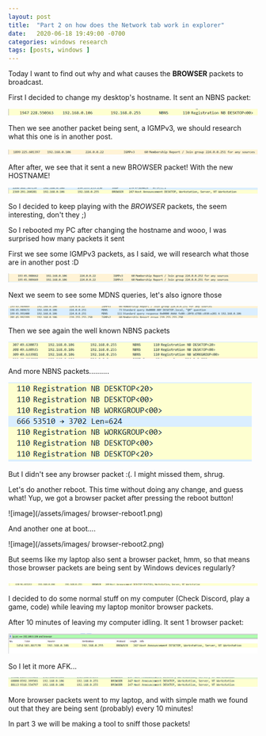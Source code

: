 ```yaml
---
layout: post
title:  "Part 2 on how does the Network tab work in explorer"
date:   2020-06-18 19:49:00 -0700
categories: windows research
tags: [posts, windows ]
---
```


Today I want to find out why and what causes the **BROWSER** packets to broadcast.

First I decided to change my desktop's hostname. It sent an NBNS packet:

![image](/assets/images/nbns-packet-changehostname2.png)

Then we see another packet being sent, a IGMPv3, we should research what this one is in another post.

![image](/assets/images/igmpv3-packet-changehostname.png)

After after, we see that it sent a new BROWSER packet! With the new HOSTNAME!

![image](/assets/images/browser-packet-changehostname.png)

So I decided to keep playing with the *BROWSER* packets, the seem interesting, don't they ;)

So I rebooted my PC after changing the hostname and wooo, I was surprised how many packets it sent

First we see some IGMPv3 packets, as I said, we will research what those are in another post :D

![image](/assets/images/igmpv3-packet2-boot-changehostname.png)

Next we seem to see some MDNS queries, let's also ignore those

![image](/assets/images/mdns-packet-boot-changehostname.png)

Then we see again the well known NBNS packets

![image](/assets/images/nbns-packet2-boot-changehostname.png)

And more NBNS packets..........

![image](/assets/images/more-nbns-packets-change-hostname.png)

But I didn't see any browser packet :(. I might missed them, shrug.

Let's do another reboot. This time without doing any change, and guess what! Yup, we got a browser packet after pressing the reboot button!

![image](/assets/images/
browser-reboot1.png)

And another one at boot....

![image](/assets/images/
browser-reboot2.png)

But seems like my laptop also sent a browser packet, hmm, so that means those browser packets are being sent by Windows devices regularly?

![image](/assets/images/browser-from-laptop.png)

I decided to do some normal stuff on my computer (Check Discord, play a game, code) while leaving my laptop monitor browser packets.

After 10 minutes of leaving my computer idling.
It sent 1 browser packet:

![image](/assets/images/browser-frompc-1min.png)

So I let it more AFK...

![image](/assets/images/browser-frompc-1min2.png)

More browser packets went to my laptop, and with simple math we found out that they are being sent (probably) every 10 minutes!

In part 3 we will be making a tool to sniff those packets!